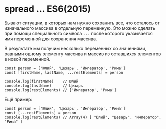 # spread ... ES6(2015)
Бывают ситуации, в которых нам нужно сохранить все, что осталось от изначального массива в отдельную переменную. Это можно сделать при помощи специального символа  `...` после которого указывается имя переменной для сохранения массива.

В результате мы получим несколько переменных со значениями, равными одному элементу массива и массив из оставшихся элементов в новой переменной.

    const person = ['Юлий', 'Цезарь', 'Император', 'Рима']
    const [firstName, lastName, ...restElements] = person

    console.log(firstName)    // Юлий
    console.log(lastName)     // Цезарь
    console.log(restElements) // ['Император', 'Рима']

Ещё пример:

    const person = ['Юлий', 'Цезарь', 'Император', 'Рима']
    const [...restElements] = person
    console.log(restElements) // Array(4) [ "Юлий", "Цезарь", "Император", "Рима" ]
